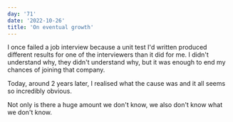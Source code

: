 ```yaml
---
day: '71'
date: '2022-10-26'
title: 'On eventual growth'
---
```


I once failed a job interview because a unit test I'd written produced different results for one of the interviewers than it did for me. I didn't understand why, they didn't understand why, but it was enough to end my chances of joining that company.

Today, around 2 years later, I realised what the cause was and it all seems so incredibly obvious.

Not only is there a huge amount we don't know, we also don't know what we don't know.
